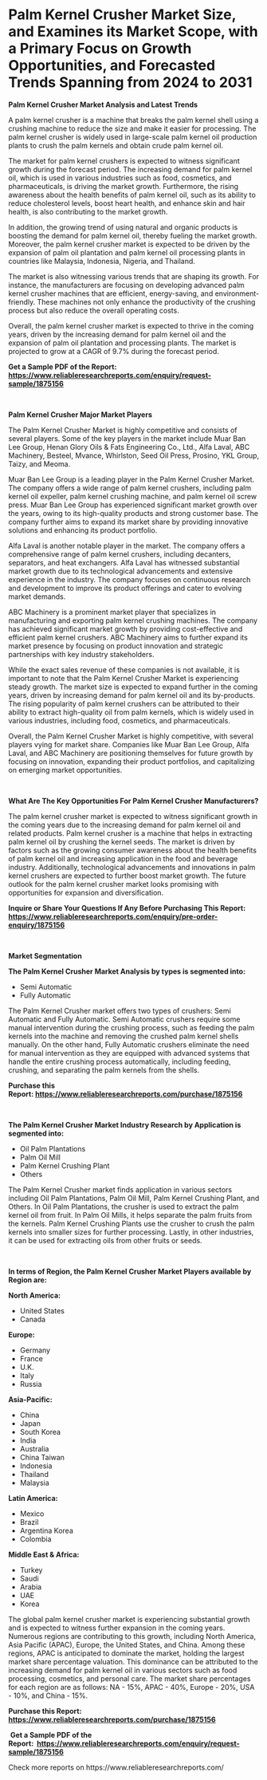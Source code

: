 <p><h1>Palm Kernel Crusher Market Size, and Examines its Market Scope, with a Primary Focus on Growth Opportunities, and Forecasted Trends Spanning from 2024 to 2031</h1></p><p><strong>Palm Kernel Crusher Market Analysis and Latest Trends</strong></p>
<p><p>A palm kernel crusher is a machine that breaks the palm kernel shell using a crushing machine to reduce the size and make it easier for processing. The palm kernel crusher is widely used in large-scale palm kernel oil production plants to crush the palm kernels and obtain crude palm kernel oil.</p><p>The market for palm kernel crushers is expected to witness significant growth during the forecast period. The increasing demand for palm kernel oil, which is used in various industries such as food, cosmetics, and pharmaceuticals, is driving the market growth. Furthermore, the rising awareness about the health benefits of palm kernel oil, such as its ability to reduce cholesterol levels, boost heart health, and enhance skin and hair health, is also contributing to the market growth.</p><p>In addition, the growing trend of using natural and organic products is boosting the demand for palm kernel oil, thereby fueling the market growth. Moreover, the palm kernel crusher market is expected to be driven by the expansion of palm oil plantation and palm kernel oil processing plants in countries like Malaysia, Indonesia, Nigeria, and Thailand.</p><p>The market is also witnessing various trends that are shaping its growth. For instance, the manufacturers are focusing on developing advanced palm kernel crusher machines that are efficient, energy-saving, and environment-friendly. These machines not only enhance the productivity of the crushing process but also reduce the overall operating costs.</p><p>Overall, the palm kernel crusher market is expected to thrive in the coming years, driven by the increasing demand for palm kernel oil and the expansion of palm oil plantation and processing plants. The market is projected to grow at a CAGR of 9.7% during the forecast period.</p></p>
<p><strong>Get a Sample PDF of the Report:&nbsp; <a href="https://www.reliableresearchreports.com/enquiry/request-sample/1875156">https://www.reliableresearchreports.com/enquiry/request-sample/1875156</a></strong></p>
<p>&nbsp;</p>
<p><strong>Palm Kernel Crusher Major Market Players</strong></p>
<p><p>The Palm Kernel Crusher Market is highly competitive and consists of several players. Some of the key players in the market include Muar Ban Lee Group, Henan Glory Oils & Fats Engineering Co., Ltd., Alfa Laval, ABC Machinery, Besteel, Mvance, Whirlston, Seed Oil Press, Prosino, YKL Group, Taizy, and Meoma.</p><p>Muar Ban Lee Group is a leading player in the Palm Kernel Crusher Market. The company offers a wide range of palm kernel crushers, including palm kernel oil expeller, palm kernel crushing machine, and palm kernel oil screw press. Muar Ban Lee Group has experienced significant market growth over the years, owing to its high-quality products and strong customer base. The company further aims to expand its market share by providing innovative solutions and enhancing its product portfolio. </p><p>Alfa Laval is another notable player in the market. The company offers a comprehensive range of palm kernel crushers, including decanters, separators, and heat exchangers. Alfa Laval has witnessed substantial market growth due to its technological advancements and extensive experience in the industry. The company focuses on continuous research and development to improve its product offerings and cater to evolving market demands.</p><p>ABC Machinery is a prominent market player that specializes in manufacturing and exporting palm kernel crushing machines. The company has achieved significant market growth by providing cost-effective and efficient palm kernel crushers. ABC Machinery aims to further expand its market presence by focusing on product innovation and strategic partnerships with key industry stakeholders.</p><p>While the exact sales revenue of these companies is not available, it is important to note that the Palm Kernel Crusher Market is experiencing steady growth. The market size is expected to expand further in the coming years, driven by increasing demand for palm kernel oil and its by-products. The rising popularity of palm kernel crushers can be attributed to their ability to extract high-quality oil from palm kernels, which is widely used in various industries, including food, cosmetics, and pharmaceuticals.</p><p>Overall, the Palm Kernel Crusher Market is highly competitive, with several players vying for market share. Companies like Muar Ban Lee Group, Alfa Laval, and ABC Machinery are positioning themselves for future growth by focusing on innovation, expanding their product portfolios, and capitalizing on emerging market opportunities.</p></p>
<p>&nbsp;</p>
<p><strong>What Are The Key Opportunities For Palm Kernel Crusher Manufacturers?</strong></p>
<p><p>The palm kernel crusher market is expected to witness significant growth in the coming years due to the increasing demand for palm kernel oil and related products. Palm kernel crusher is a machine that helps in extracting palm kernel oil by crushing the kernel seeds. The market is driven by factors such as the growing consumer awareness about the health benefits of palm kernel oil and increasing application in the food and beverage industry. Additionally, technological advancements and innovations in palm kernel crushers are expected to further boost market growth. The future outlook for the palm kernel crusher market looks promising with opportunities for expansion and diversification.</p></p>
<p><strong>Inquire or Share Your Questions If Any Before Purchasing This Report: <a href="https://www.reliableresearchreports.com/enquiry/pre-order-enquiry/1875156">https://www.reliableresearchreports.com/enquiry/pre-order-enquiry/1875156</a></strong></p>
<p>&nbsp;</p>
<p><strong>Market Segmentation</strong></p>
<p><strong>The Palm Kernel Crusher Market Analysis by types is segmented into:</strong></p>
<p><ul><li>Semi Automatic</li><li>Fully Automatic</li></ul></p>
<p><p>The Palm Kernel Crusher market offers two types of crushers: Semi Automatic and Fully Automatic. Semi Automatic crushers require some manual intervention during the crushing process, such as feeding the palm kernels into the machine and removing the crushed palm kernel shells manually. On the other hand, Fully Automatic crushers eliminate the need for manual intervention as they are equipped with advanced systems that handle the entire crushing process automatically, including feeding, crushing, and separating the palm kernels from the shells.</p></p>
<p><strong>Purchase this Report:&nbsp;<a href="https://www.reliableresearchreports.com/purchase/1875156">https://www.reliableresearchreports.com/purchase/1875156</a></strong></p>
<p>&nbsp;</p>
<p><strong>The Palm Kernel Crusher Market Industry Research by Application is segmented into:</strong></p>
<p><ul><li>Oil Palm Plantations</li><li>Palm Oil Mill</li><li>Palm Kernel Crushing Plant</li><li>Others</li></ul></p>
<p><p>The Palm Kernel Crusher market finds application in various sectors including Oil Palm Plantations, Palm Oil Mill, Palm Kernel Crushing Plant, and Others. In Oil Palm Plantations, the crusher is used to extract the palm kernel oil from fruit. In Palm Oil Mills, it helps separate the palm fruits from the kernels. Palm Kernel Crushing Plants use the crusher to crush the palm kernels into smaller sizes for further processing. Lastly, in other industries, it can be used for extracting oils from other fruits or seeds.</p></p>
<p>&nbsp;</p>
<p><strong>In terms of Region, the Palm Kernel Crusher Market Players available by Region are:</strong></p>
<p>
    <p> <strong> North America: </strong>
        <ul>
            <li>United States</li>
            <li>Canada</li>
        </ul>
        </p> 
    <p> <strong> Europe: </strong>
        <ul>
            <li>Germany</li>
            <li>France</li>
            <li>U.K.</li>
            <li>Italy</li>
            <li>Russia</li>
        </ul>
        </p> 
    <p> <strong> Asia-Pacific: </strong>
        <ul>
            <li>China</li>
            <li>Japan</li>
            <li>South Korea</li>
            <li>India</li>
            <li>Australia</li>
            <li>China Taiwan</li>
            <li>Indonesia</li>
            <li>Thailand</li>
            <li>Malaysia</li>
        </ul>
        </p> 
    <p> <strong> Latin America: </strong>
        <ul>
            <li>Mexico</li>
            <li>Brazil</li>
            <li>Argentina Korea</li>
            <li>Colombia</li>
        </ul>
        </p> 
    <p> <strong> Middle East & Africa: </strong>
        <ul>
            <li>Turkey</li>
            <li>Saudi</li>
            <li>Arabia</li>
            <li>UAE</li>
            <li>Korea</li>
        </ul>
    </p>
    </p>
<p><p>The global palm kernel crusher market is experiencing substantial growth and is expected to witness further expansion in the coming years. Numerous regions are contributing to this growth, including North America, Asia Pacific (APAC), Europe, the United States, and China. Among these regions, APAC is anticipated to dominate the market, holding the largest market share percentage valuation. This dominance can be attributed to the increasing demand for palm kernel oil in various sectors such as food processing, cosmetics, and personal care. The market share percentages for each region are as follows: NA - 15%, APAC - 40%, Europe - 20%, USA - 10%, and China - 15%.</p></p>
<p><strong>Purchase this Report: <a href="https://www.reliableresearchreports.com/purchase/1875156">https://www.reliableresearchreports.com/purchase/1875156</a></strong></p>
<p>&nbsp;<strong>Get a Sample PDF of the Report:&nbsp;&nbsp;<a href="https://www.reliableresearchreports.com/enquiry/request-sample/1875156">https://www.reliableresearchreports.com/enquiry/request-sample/1875156</a></strong></p>
<p><strong></strong></p>
<p>Check more reports on https://www.reliableresearchreports.com/</p>